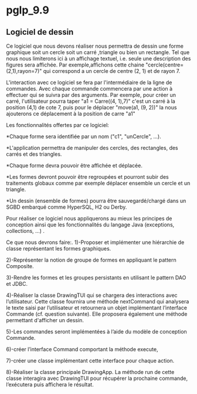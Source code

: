 # pglp_9.9
## Logiciel de dessin

Ce logiciel que nous devons réaliser nous permettra de dessin une forme graphique soit un cercle soit un carré ,triangle ou bien un rectangle. Tel que nous nous limiterons ici à un affichage textuel, i.e. seule une description des figures sera affichée. Par exemple,affichons cette chaine "cercle(centre=(2,1),rayon=7)" qui correspond a un cercle de centre (2, 1) et de rayon 7.



 L'interaction  avec ce logiciel se fera par l'intermédiaire de la ligne de commandes. Avec chaque commande commencera par une action à effectuer qui se suivra par des arguments. Par exemple, pour créer un carré, l'utilisateur pourra taper "a1 = Carre((4, 1),7)" c'est un carré à la position (4,1) de cote 7, puis pour le déplacer "move(a1, (9, 2))" la nous ajouterons ce déplacement à la position de carre "a1"

 Les fonctionnalités offertes par ce logiciel:



*Chaque forme sera identifiée par un nom ("c1", "unCercle", ...).

*L'application permettra de manipuler des cercles, des rectangles, des carrés et des triangles.

*Chaque forme devra pouvoir être affichée et déplacée.

*Les formes devront pouvoir être regroupées et pourront subir des traitements globaux comme par exemple déplacer ensemble un cercle et un triangle.

*Un dessin (ensemble de formes) pourra être sauvegardé/chargé dans un SGBD embarqué comme HyperSQL, H2 ou Derby.



Pour réaliser ce logiciel nous appliquerons au mieux les principes de conception ainsi que les fonctionnalités du langage Java (exceptions, collections, ...) .

Ce que nous devrons faire:.
1)-Proposer et implémenter une hiérarchie de classe représentant les formes graphiques.

2)-Représenter la notion de groupe de formes en appliquant le pattern Composite.

3)-Rendre les formes et les groupes persistants en utilisant le pattern DAO et JDBC.

4)-Réaliser la classe DrawingTUI qui se chargera des interactions avec l’utilisateur. Cette classe fournira une méthode nextCommand qui analysera le texte saisi par l’utilisateur et retournera un objet implémentant l’interface Commande (cf. question suivante). Elle proposera également une méthode permettant d'afficher un dessin.

5)-Les commandes seront implémentées à l’aide du modèle de conception Commande.

6)-créer l’interface Command comportant la méthode execute,

7)-créer une classe implémentant cette interface pour chaque action.

8)-Réaliser la classe principale DrawingApp. La méthode run de cette classe interagira avec DrawingTUI pour récupérer la prochaine commande, l’exécutera puis affichera le résultat.
